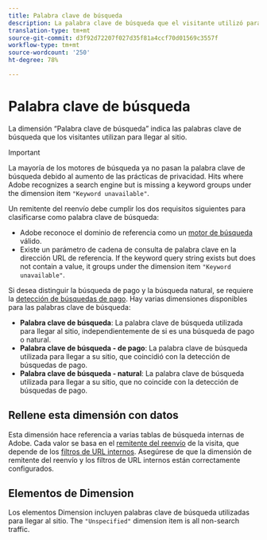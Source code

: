 ```yaml
---
title: Palabra clave de búsqueda
description: La palabra clave de búsqueda que el visitante utilizó para llegar al sitio.
translation-type: tm+mt
source-git-commit: d3f92d72207f027d35f81a4ccf70d01569c3557f
workflow-type: tm+mt
source-wordcount: '250'
ht-degree: 78%

---
```



# Palabra clave de búsqueda

La dimensión “Palabra clave de búsqueda” indica las palabras clave de búsqueda que los visitantes utilizan para llegar al sitio.

>[!IMPORTANT]
>
>La mayoría de los motores de búsqueda ya no pasan la palabra clave de búsqueda debido al aumento de las prácticas de privacidad. Hits where Adobe recognizes a search engine but is missing a keyword groups under the dimension item `"Keyword unavailable"`.

Un remitente del reenvío debe cumplir los dos requisitos siguientes para clasificarse como palabra clave de búsqueda:

* Adobe reconoce el dominio de referencia como un [motor de búsqueda](search-engine.md) válido.
* Existe un parámetro de cadena de consulta de palabra clave en la dirección URL de referencia. If the keyword query string exists but does not contain a value, it groups under the dimension item `"Keyword unavailable"`.

Si desea distinguir la búsqueda de pago y la búsqueda natural, se requiere la [detección de búsquedas de pago](/help/admin/admin/paid-search-detection/paid-search-detection.md). Hay varias dimensiones disponibles para las palabras clave de búsqueda:

* **Palabra clave de búsqueda**: La palabra clave de búsqueda utilizada para llegar al sitio, independientemente de si es una búsqueda de pago o natural.
* **Palabra clave de búsqueda - de pago**: La palabra clave de búsqueda utilizada para llegar a su sitio, que coincidió con la detección de búsquedas de pago.
* **Palabra clave de búsqueda - natural**: La palabra clave de búsqueda utilizada para llegar a su sitio, que no coincide con la detección de búsquedas de pago.

## Rellene esta dimensión con datos

Esta dimensión hace referencia a varias tablas de búsqueda internas de Adobe. Cada valor se basa en el [remitente del reenvío](referrer.md) de la visita, que depende de los [filtros de URL internos](/help/admin/admin/internal-url-filter-admin.md). Asegúrese de que la dimensión de remitente del reenvío y los filtros de URL internos están correctamente configurados.

## Elementos de Dimension

Los elementos Dimension incluyen palabras clave de búsqueda utilizadas para llegar al sitio. The `"Unspecified"` dimension item is all non-search traffic.

